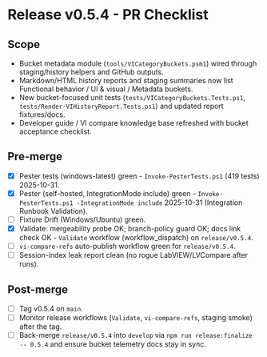 <!-- markdownlint-disable-next-line MD041 -->
# Release v0.5.4 - PR Checklist

## Scope

- Bucket metadata module (`tools/VICategoryBuckets.psm1`) wired through staging/history helpers and GitHub outputs.
- Markdown/HTML history reports and staging summaries now list Functional behavior / UI & visual / Metadata buckets.
- New bucket-focused unit tests (`tests/VICategoryBuckets.Tests.ps1`, `tests/Render-VIHistoryReport.Tests.ps1`) and
  updated report fixtures/docs.
- Developer guide / VI compare knowledge base refreshed with bucket acceptance checklist.

## Pre-merge

- [x] Pester tests (windows-latest) green - `Invoke-PesterTests.ps1` (419 tests) 2025-10-31.
- [x] Pester (self-hosted, IntegrationMode include) green - `Invoke-PesterTests.ps1 -IntegrationMode include` 2025-10-31 (Integration Runbook Validation).
- [ ] Fixture Drift (Windows/Ubuntu) green.
- [x] Validate: mergeability probe OK; branch-policy guard OK; docs link check OK - `Validate` workflow (workflow_dispatch) on `release/v0.5.4`.
- [ ] `vi-compare-refs` auto-publish workflow green for `release/v0.5.4`.
- [ ] Session-index leak report clean (no rogue LabVIEW/LVCompare after runs).

## Post-merge

- [ ] Tag v0.5.4 on `main`.
- [ ] Monitor release workflows (`Validate`, `vi-compare-refs`, staging smoke) after the tag.
- [ ] Back-merge `release/v0.5.4` into `develop` via `npm run release:finalize -- 0.5.4` and ensure bucket telemetry docs stay in sync.
